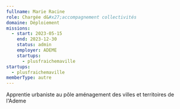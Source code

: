 ```yaml
---
fullname: Marie Racine
role: Chargée d&#x27;accompagnement collectivités
domaine: Déploiement
missions:
  - start: 2023-05-15
    end: 2023-12-30
    status: admin
    employer: ADEME
    startups:
      - plusfraichemaville
startups:
  - plusfraichemaville
memberType: autre
---
```

Apprentie urbaniste au pôle aménagement des villes et territoires de l'Ademe